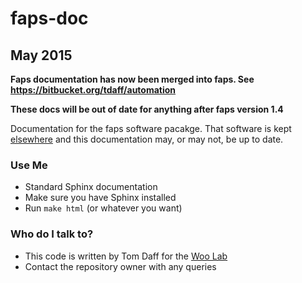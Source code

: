 # faps-doc #

## May 2015 ##
**Faps documentation has now been merged into faps. See https://bitbucket.org/tdaff/automation**

**These docs will be out of date for anything after faps version 1.4**

Documentation for the faps software pacakge. That software is kept [elsewhere](https://bitbucket.org/tdaff/automation) and this documentation may, or may not, be up to date.

### Use Me ###

* Standard Sphinx documentation
* Make sure you have Sphinx installed
* Run `make html` (or whatever you want)

### Who do I talk to? ###

* This code is written by Tom Daff for the [Woo Lab](http://titan.chem.uottawa.ca)
* Contact the repository owner with any queries